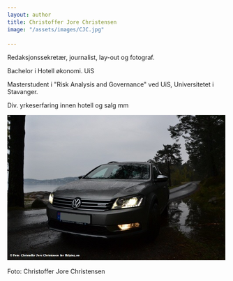 ```yaml
---
layout: author
title: Christoffer Jore Christensen
image: "/assets/images/CJC.jpg"

---
```

Redaksjonssekretær, journalist, lay-out og fotograf.

Bachelor i Hotell økonomi. UiS

Masterstudent i "Risk Analysis and Governance" ved UiS, Universitetet i Stavanger.

Div. yrkeserfaring innen hotell og salg mm

![](/assets/images/alltrack.jpg)

Foto: Christoffer Jore Christensen